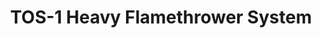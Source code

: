 ---
layout: product
title: "TOS-1 Heavy Flamethrower System"
price: "1800" 
desc: "Maketa"
img_path: "/assets/img/UA72008.webp"
brand: "N/A"
available: true
special_offer: false
new: true
soon: false
cat: "010000"
subcat: "013300"
subsubcat: "0N/A"
sifra: "UA72008"
popular: false
---